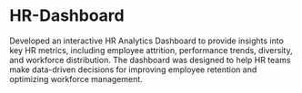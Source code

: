 # HR-Dashboard
Developed an interactive HR Analytics Dashboard to provide insights into key HR metrics, including employee attrition, performance trends, diversity, and workforce distribution. The dashboard was designed to help HR teams make data-driven decisions for improving employee retention and optimizing workforce management.
